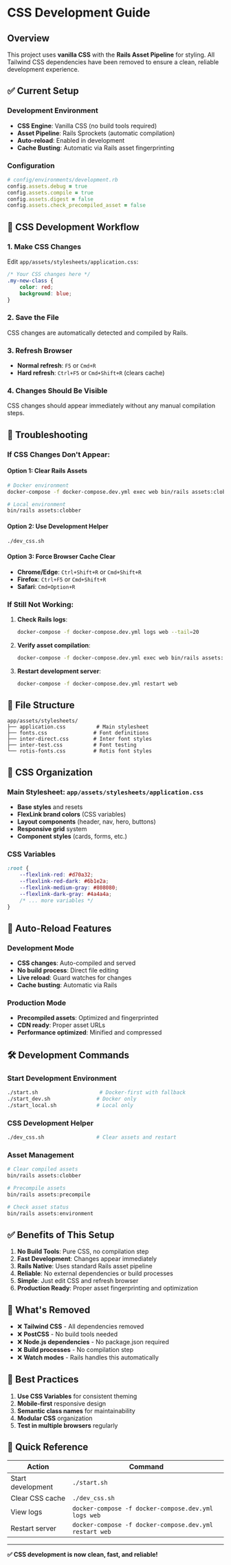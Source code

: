 # CSS Development Guide

## Overview

This project uses **vanilla CSS** with the **Rails Asset Pipeline** for styling. All Tailwind CSS dependencies have been removed to ensure a clean, reliable development experience.

## ✅ **Current Setup**

### **Development Environment**
- **CSS Engine**: Vanilla CSS (no build tools required)
- **Asset Pipeline**: Rails Sprockets (automatic compilation)
- **Auto-reload**: Enabled in development
- **Cache Busting**: Automatic via Rails asset fingerprinting

### **Configuration**
```ruby
# config/environments/development.rb
config.assets.debug = true
config.assets.compile = true
config.assets.digest = false
config.assets.check_precompiled_asset = false
```

## 🚀 **CSS Development Workflow**

### **1. Make CSS Changes**
Edit `app/assets/stylesheets/application.css`:
```css
/* Your CSS changes here */
.my-new-class {
    color: red;
    background: blue;
}
```

### **2. Save the File**
CSS changes are automatically detected and compiled by Rails.

### **3. Refresh Browser**
- **Normal refresh**: `F5` or `Cmd+R`
- **Hard refresh**: `Ctrl+F5` or `Cmd+Shift+R` (clears cache)

### **4. Changes Should Be Visible**
CSS changes should appear immediately without any manual compilation steps.

## 🔧 **Troubleshooting**

### **If CSS Changes Don't Appear:**

#### **Option 1: Clear Rails Assets**
```bash
# Docker environment
docker-compose -f docker-compose.dev.yml exec web bin/rails assets:clobber

# Local environment
bin/rails assets:clobber
```

#### **Option 2: Use Development Helper**
```bash
./dev_css.sh
```

#### **Option 3: Force Browser Cache Clear**
- **Chrome/Edge**: `Ctrl+Shift+R` or `Cmd+Shift+R`
- **Firefox**: `Ctrl+F5` or `Cmd+Shift+R`
- **Safari**: `Cmd+Option+R`

### **If Still Not Working:**

1. **Check Rails logs**:
   ```bash
   docker-compose -f docker-compose.dev.yml logs web --tail=20
   ```

2. **Verify asset compilation**:
   ```bash
   docker-compose -f docker-compose.dev.yml exec web bin/rails assets:precompile
   ```

3. **Restart development server**:
   ```bash
   docker-compose -f docker-compose.dev.yml restart web
   ```

## 📁 **File Structure**

```
app/assets/stylesheets/
├── application.css          # Main stylesheet
├── fonts.css               # Font definitions
├── inter-direct.css        # Inter font styles
├── inter-test.css          # Font testing
└── rotis-fonts.css         # Rotis font styles
```

## 🎨 **CSS Organization**

### **Main Stylesheet**: `app/assets/stylesheets/application.css`
- **Base styles** and resets
- **FlexLink brand colors** (CSS variables)
- **Layout components** (header, nav, hero, buttons)
- **Responsive grid** system
- **Component styles** (cards, forms, etc.)

### **CSS Variables**
```css
:root {
    --flexlink-red: #d70a32;
    --flexlink-red-dark: #6b1e2a;
    --flexlink-medium-gray: #808080;
    --flexlink-dark-gray: #4a4a4a;
    /* ... more variables */
}
```

## 🔄 **Auto-Reload Features**

### **Development Mode**
- **CSS changes**: Auto-compiled and served
- **No build process**: Direct file editing
- **Live reload**: Guard watches for changes
- **Cache busting**: Automatic via Rails

### **Production Mode**
- **Precompiled assets**: Optimized and fingerprinted
- **CDN ready**: Proper asset URLs
- **Performance optimized**: Minified and compressed

## 🛠 **Development Commands**

### **Start Development Environment**
```bash
./start.sh                    # Docker-first with fallback
./start_dev.sh               # Docker only
./start_local.sh             # Local only
```

### **CSS Development Helper**
```bash
./dev_css.sh                 # Clear assets and restart
```

### **Asset Management**
```bash
# Clear compiled assets
bin/rails assets:clobber

# Precompile assets
bin/rails assets:precompile

# Check asset status
bin/rails assets:environment
```

## ✅ **Benefits of This Setup**

1. **No Build Tools**: Pure CSS, no compilation step
2. **Fast Development**: Changes appear immediately
3. **Rails Native**: Uses standard Rails asset pipeline
4. **Reliable**: No external dependencies or build processes
5. **Simple**: Just edit CSS and refresh browser
6. **Production Ready**: Proper asset fingerprinting and optimization

## 🚫 **What's Removed**

- ❌ **Tailwind CSS** - All dependencies removed
- ❌ **PostCSS** - No build tools needed
- ❌ **Node.js dependencies** - No package.json required
- ❌ **Build processes** - No compilation step
- ❌ **Watch modes** - Rails handles this automatically

## 🎯 **Best Practices**

1. **Use CSS Variables** for consistent theming
2. **Mobile-first** responsive design
3. **Semantic class names** for maintainability
4. **Modular CSS** organization
5. **Test in multiple browsers** regularly

## 📝 **Quick Reference**

| Action            | Command                                                |
| ----------------- | ------------------------------------------------------ |
| Start development | `./start.sh`                                           |
| Clear CSS cache   | `./dev_css.sh`                                         |
| View logs         | `docker-compose -f docker-compose.dev.yml logs web`    |
| Restart server    | `docker-compose -f docker-compose.dev.yml restart web` |

---

**✅ CSS development is now clean, fast, and reliable!** 